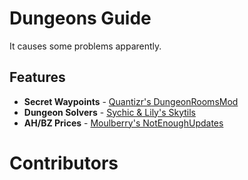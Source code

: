 # Dungeons Guide

It causes some problems apparently.

## Features

- **Secret Waypoints** - [Quantizr's DungeonRoomsMod](https://github.com/Quantizr/DungeonRoomsMod/releases/latest)
- **Dungeon Solvers** - [Sychic & Lily's Skytils](https://github.com/Skytils/SkytilsMod/releases/latest)
- **AH/BZ Prices** - [Moulberry's NotEnoughUpdates](https://discord.gg/moulberry)

# Contributors
